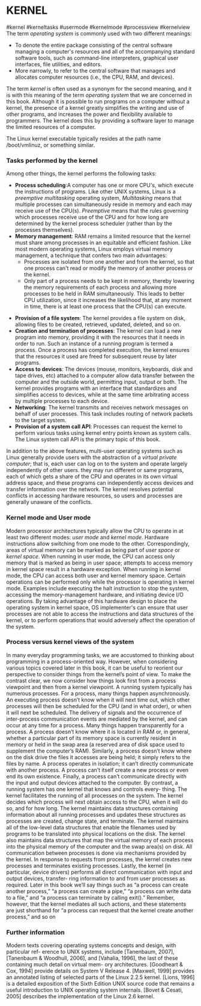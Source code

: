 # KERNEL
#kernel #kerneltasks #usermode #kernelmode #processview #kernelview 
The term _operating system_ is commonly used with two different meanings:

* To denote the entire package consisting of the central software managing a computer's resources and all of the accompanying standard software tools, such as command-line interpreters, graphical user interfaces, file utilities, and editors.
* More narrowly, to refer to the central software that manages and allocates computer resources (i.e., the CPU, RAM, and devices).

The term _kernel_ is often used as a synonym for the second meaning, and it is with this meaning of the term _operating system_ that we are concerned in this book.
Although it is possible to run programs on a computer without a kernel, the presence of
a kernel greatly simplifies the writing and use of other programs, and increases the power and flexibility available to programmers. The kernel does this by providing a software layer to manage the limited resources of a computer.

The Linux kernel executable typically resides at the path name /boot/vmlinuz,
or something similar.
### Tasks performed by the kernel
Among other things, the kernel performs the following tasks:
* **Process scheduling**:A computer has one or more CPU's, which execute the instructions of programs. Like other UNIX systems, Linux is a _preemptive multitasking_ operating system, _Multitasking_ means that multiple processes can simultaneously reside in memory and each may receive use of the CPU(s). _Preemptive_ means that the rules governing which processes receive use of the CPU and for how long are determined by the kernel process scheduler (rather than by the processes themselves).
* **Memory management**: RAM remains a limited resource that the kernel must share among processes in an equitable and efficient fashion. Like most modern operating systems, Linux employs virtual memory management, a technique that confers two main advantages:
   - Processes are isolated from one another and from the kernel, so that one process can't read or modify the memory of another process or the kernel.
   - Only part of a process needs to be kept in memory, thereby lowering the memory requirements of each process and allowing more processes to be held in RAM simultaneously. This leads to better CPU utilization, since it increases the likelihood that, at any moment in time, there is at least one process that the CPU(s) can execute.
- **Provision of a file system**: The kernel provides a file system on disk, allowing files to be created, retrieved, updated, deleted, and so on.
- **Creation and termination of processes**: The kernel can load a new program into memory, providing it with the resources that it needs in order to run. Such an instance of a running program is termed a process. Once a process has completed execution, the kernel ensures that the resources it used are freed for subsequent reuse by later programs.
- **Access to devices**: The devices (mouse, monitors, keyboards, disk and tape drives, etc) attached to a computer allow data transfer between the computer and the outside world, permitting input, output or both. The kernel provides programs with an interface that standardizes and simplifies access to devices, while at the same time arbitrating access by multiple processes to each device.
- **Networking**: The kernel transmits and receives network messages on behalf of user processes. This task includes routing of network packets to the target system.
- **Provision of a system call API**: Processes can request the kernel to perform various tasks using kernel entry points known as system calls. The Linux system call API is the primary topic of this book.


In addition to the above features, multi-user operating systems such as Linux generally provide users with the abstraction of a _virtual private computer_; that is, each user can log on to the system and operate largely independently of other users. they may run different or same programs,  each of which gets a share of the CPU and operates in its own virtual address space, and these programs can independently access devices and transfer information over the network. The kernel resolves potential conflicts in accessing hardware resources, so users and processes are generally unaware of the conflicts.

### Kernel mode and User mode
Modern processor architectures typically allow the CPU to operate in at least two different modes: _user mode_ and _kernel mode_. Hardware instructions allow switching from one mode to the other. Correspondingly, areas of virtual memory can be marked as being part of _user space_ or _kernel space_. When running in user mode, the CPU can access only memory that is marked as being in user space; attempts to access memory in kernel space result in a hardware exception. When running in kernel mode, the CPU can access both user and kernel memory space.
Certain operations can be performed only while the processor is operating in kernel mode. Examples include executing the halt instruction to stop the system, accessing the memory-management hardware, and initiating device I/O operations. By taking advantage of this hardware design to place the operating system in kernel space, OS implementer's can ensure that user processes are not able to access the instructions and data structures of the kernel, or to perform operations that would adversely affect the operation of the system.

### Process versus kernel views of the system
In many everyday programming tasks, we are accustomed to thinking about programming in a process-oriented way. However, when considering various topics
covered later in this book, it can be useful to reorient our perspective to consider
things from the kernel’s point of view. To make the contrast clear, we now consider
how things look first from a process viewpoint and then from a kernel viewpoint.
A running system typically has numerous processes. For a process, many things
happen asynchronously. An executing process doesn’t know when it will next time
out, which other processes will then be scheduled for the CPU (and in what order),
or when it will next be scheduled. The delivery of signals and the occurrence of
inter-process communication events are mediated by the kernel, and can occur at
any time for a process. Many things happen transparently for a process. A process
doesn’t know where it is located in RAM or, in general, whether a particular part of
its memory space is currently resident in memory or held in the swap area (a
reserved area of disk space used to supplement the computer’s RAM). Similarly, a
process doesn’t know where on the disk drive the files it accesses are being held; it
simply refers to the files by name. A process operates in isolation; it can’t directly
communicate with another process. A process can’t itself create a new process or
even end its own existence. Finally, a process can’t communicate directly with the
input and output devices attached to the computer.
By contrast, a running system has one kernel that knows and controls every-
thing. The kernel facilitates the running of all processes on the system. The kernel
decides which process will next obtain access to the CPU, when it will do so, and for
how long. The kernel maintains data structures containing information about all
running processes and updates these structures as processes are created, change
state, and terminate. The kernel maintains all of the low-level data structures that
enable the filenames used by programs to be translated into physical locations on
the disk. The kernel also maintains data structures that map the virtual memory of
each process into the physical memory of the computer and the swap area(s) on
disk. All communication between processes is done via mechanisms provided by
the kernel. In response to requests from processes, the kernel creates new processes and terminates existing processes. Lastly, the kernel (in particular, device
drivers) performs all direct communication with input and output devices, transfer-
ring information to and from user processes as required.
Later in this book we’ll say things such as “a process can create another process,” “a process can create a pipe,” “a process can write data to a file,” and “a process can terminate by calling exit().” Remember, however, that the kernel mediates
all such actions, and these statements are just shorthand for “a process can request
that the kernel create another process,” and so on

### Further information
Modern texts covering operating systems concepts and design, with particular ref-
erence to UNIX systems, include [Tanenbaum, 2007], [Tanenbaum & Woodhull,
2006], and [Vahalia, 1996], the last of these containing much detail on virtual mem-
ory architectures. [Goodheart & Cox, 1994] provide details on System V Release 4.
[Maxwell, 1999] provides an annotated listing of selected parts of the Linux 2.2.5
kernel. [Lions, 1996] is a detailed exposition of the Sixth Edition UNIX source
code that remains a useful introduction to UNIX operating system internals.
[Bovet & Cesati, 2005] describes the implementation of the Linux 2.6 kernel.